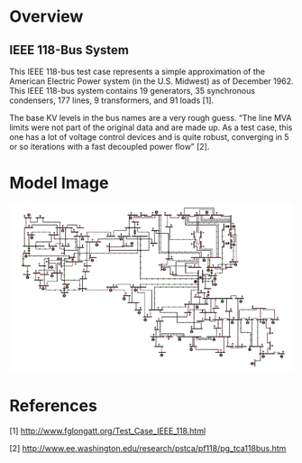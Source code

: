 # Overview
## IEEE 118-Bus System
This IEEE 118-bus test case represents a simple approximation of the American Electric Power system (in the U.S. Midwest) as of December 1962. This IEEE 118-bus system contains 19 generators, 35 synchronous condensers, 177 lines, 9 transformers, and 91 loads [1].

The base KV levels in the bus names are a very rough guess. “The line MVA limits were not part of the original data and are made up. As a test case, this one has a lot of voltage control devices and is quite robust, converging in 5 or so iterations with a fast decoupled power flow” [2].

# Model Image
![Model Image](assets/ieee118.png)

# References
[1] http://www.fglongatt.org/Test_Case_IEEE_118.html

[2] http://www.ee.washington.edu/research/pstca/pf118/pg_tca118bus.htm
